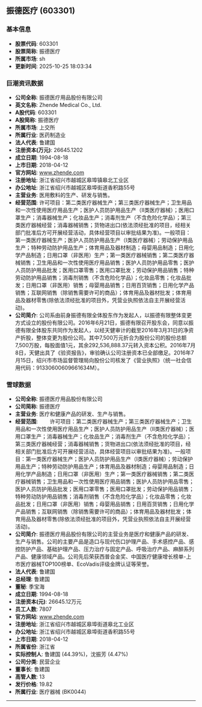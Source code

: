 ## 振德医疗 (603301)

### 基本信息

- **股票代码**: 603301
- **股票简称**: 振德医疗
- **所属市场**: sh
- **更新时间**: 2025-10-25 18:03:34

### 巨潮资讯数据

- **公司全称**: 振德医疗用品股份有限公司
- **英文名称**: Zhende Medical Co., Ltd.
- **A股代码**: 603301
- **A股简称**: 振德医疗
- **所属市场**: 上交所
- **所属行业**: 医药制造业
- **法人代表**: 鲁建国
- **注册资本(万元)**: 26645.1202
- **成立日期**: 1994-08-18
- **上市日期**: 2018-04-12
- **官方网站**: www.zhende.com
- **注册地址**: 浙江省绍兴市越城区皋埠镇皋北工业区
- **办公地址**: 浙江省绍兴市越城区皋埠街道香积路55号
- **主营业务**: 医用敷料的生产、研发与销售。
- **经营范围**: 许可项目：第二类医疗器械生产；第三类医疗器械生产；卫生用品和一次性使用医疗用品生产；医护人员防护用品生产（Ⅱ类医疗器械）；医用口罩生产；消毒器械生产；化妆品生产；消毒剂生产（不含危险化学品）；第三类医疗器械经营；消毒器械销售；货物进出口(依法须经批准的项目，经相关部门批准后方可开展经营活动，具体经营项目以审批结果为准)。一般项目：第一类医疗器械生产；医护人员防护用品生产（Ⅰ类医疗器械）；劳动保护用品生产；特种劳动防护用品生产；体育用品及器材制造；母婴用品制造；日用化学产品制造；日用口罩（非医用）生产；第一类医疗器械销售；第二类医疗器械销售；卫生用品和一次性使用医疗用品销售；医护人员防护用品零售；医护人员防护用品批发；医用口罩零售；医用口罩批发；劳动保护用品销售；特种劳动防护用品销售；消毒剂销售（不含危险化学品）；化妆品零售；化妆品批发；日用口罩（非医用）销售；母婴用品销售；日用百货销售；日用化学产品销售；互联网销售（除销售需要许可的商品）；体育用品及器材批发；体育用品及器材零售(除依法须经批准的项目外，凭营业执照依法自主开展经营活动)。
- **公司简介**: 公司系由前身振德有限全体股东作为发起人，以振德有限整体变更方式设立的股份有限公司。2016年6月21日，振德有限召开股东会，同意以振德有限全体股东共同作为发起人，以经天健审计的截至2016年3月31日的净资产折股，整体变更为股份公司。其中7,500万元折合为股份公司的股份总额7,500万股，每股面值1元，其余292,536,888.37元转入资本公积。2016年7月8日，天健出具了《验资报告》，审验确认公司注册资本已全部缴足。2016年7月15日，绍兴市市场监督管理局向股份公司核发了《营业执照》（统一社会信用代码：91330600609661634M）。

### 雪球数据

- **公司全称**: 振德医疗用品股份有限公司
- **公司简称**: 振德医疗
- **主营业务**: 医疗和健康产品的研发、生产与销售。
- **经营范围**: 　　许可项目：第二类医疗器械生产；第三类医疗器械生产；卫生用品和一次性使用医疗用品生产；医护人员防护用品生产（Ⅱ类医疗器械）；医用口罩生产；消毒器械生产；化妆品生产；消毒剂生产（不含危险化学品）；第三类医疗器械经营；消毒器械销售；货物进出口(依法须经批准的项目，经相关部门批准后方可开展经营活动，具体经营项目以审批结果为准)。一般项目：第一类医疗器械生产；医护人员防护用品生产（Ⅰ类医疗器械）；劳动保护用品生产；特种劳动防护用品生产；体育用品及器材制造；母婴用品制造；日用化学产品制造；日用口罩（非医用）生产；第一类医疗器械销售；第二类医疗器械销售；卫生用品和一次性使用医疗用品销售；医护人员防护用品零售；医护人员防护用品批发；医用口罩零售；医用口罩批发；劳动保护用品销售；特种劳动防护用品销售；消毒剂销售（不含危险化学品）；化妆品零售；化妆品批发；日用口罩（非医用）销售；母婴用品销售；日用百货销售；日用化学产品销售；互联网销售（除销售需要许可的商品）；体育用品及器材批发；体育用品及器材零售(除依法须经批准的项目外，凭营业执照依法自主开展经营活动)。
- **公司简介**: 振德医疗用品股份有限公司的主营业务是医疗和健康产品的研发、生产与销售。公司的主要产品是造口与现代伤口护理产品、手术感控产品、感控防护产品、基础护理产品、压力治疗与固定产品、呼吸治疗产品、麻醉系列产品、健康领域产品。公司先后荣获西普会金奖、中国医疗健康增长榜单-上市医疗器械TOP100榜单、EcoVadis评级金牌认证等荣誉。
- **法人代表**: 鲁建国
- **总经理**: 鲁建国
- **董秘**: 季宝海
- **成立日期**: 1994-08-18
- **注册资本(元)**: 26645.12万元
- **员工人数**: 7807
- **官方网站**: www.zhende.com
- **注册地址**: 浙江省绍兴市越城区皋埠街道皋北工业区
- **办公地址**: 浙江省绍兴市越城区皋埠街道香积路55号
- **上市日期**: 2018-04-12
- **所属省份**: 浙江省
- **实际控制人**: 鲁建国 (44.39%)，沈振芳 (4.47%)
- **公司分类**: 民营企业
- **董事长**: 鲁建国
- **高管人数**: 13
- **发行价格**: 19.82
- **所属行业**: 医疗器械 (BK0044)

---
